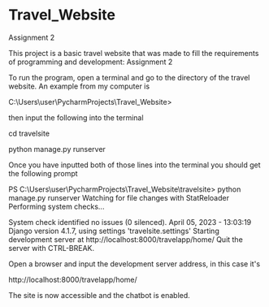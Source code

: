 # Travel_Website
Assignment 2

This project is a basic travel website that was made to fill the requirements of programming and development: Assignment 2

To run the program, open a terminal and go to the directory of the travel website. An example from my computer is

C:\Users\user\PycharmProjects\Travel_Website>

then input the following into the terminal

cd travelsite

python manage.py runserver

Once you have inputted both of those lines into the terminal you should get the following prompt

PS C:\Users\user\PycharmProjects\Travel_Website\travelsite> python manage.py runserver
Watching for file changes with StatReloader
Performing system checks...

System check identified no issues (0 silenced).
April 05, 2023 - 13:03:19
Django version 4.1.7, using settings 'travelsite.settings'
Starting development server at http://localhost:8000/travelapp/home/
Quit the server with CTRL-BREAK.


Open a browser and input the development server address, in this case it's

http://localhost:8000/travelapp/home/

The site is now accessible and the chatbot is enabled.

